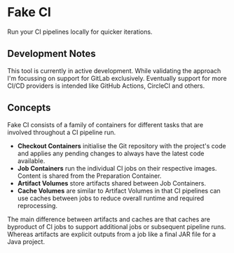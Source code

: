# Fake CI

Run your CI pipelines locally for quicker iterations.


## Development Notes

This tool is currently in active development.
While validating the approach I'm focussing on support for GitLab exclusively.
Eventually support for more CI/CD providers is intended like GitHub Actions, CircleCI and others.


## Concepts

Fake CI consists of a family of containers for different tasks that are involved throughout a CI pipeline run.

- **Checkout Containers** initialise the Git repository with the project's code and applies any pending changes to always have the latest code available.
- **Job Containers** run the individual CI jobs on their respective images. Content is shared from the Preparation Container.
- **Artifact Volumes** store artifacts shared between Job Containers.
- **Cache Volumes** are similar to Artifact Volumes in that CI pipelines can use caches between jobs to reduce overall runtime and required reprocessing.

The main difference between artifacts and caches are that caches are byproduct of CI jobs to support additional jobs or subsequent pipeline runs.
Whereas artifacts are explicit outputs from a job like a final JAR file for a Java project.
